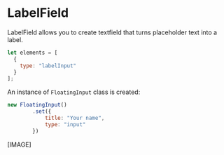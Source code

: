 # LabelField

LabelField allows you to create textfield that turns placeholder text into a label.

```js
let elements = [
  {
    type: "labelInput"
  }
];
```
An instance of ```FloatingInput``` class is created:
```js
new FloatingInput()
        .set({
            title: "Your name",
            type: "input"
        })
```

[IMAGE]